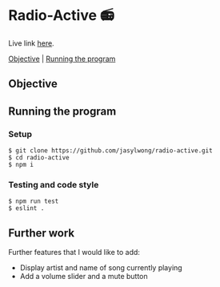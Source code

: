 # Radio-Active 📻

Live link [here](https://jasylwong.github.io/radio-active/).

[Objective](#Objective) | [Running the program](#running_the_program)

## Objective


## <a name="running_the_program">Running the program</a>

### Setup
```
$ git clone https://github.com/jasylwong/radio-active.git
$ cd radio-active
$ npm i
```

### Testing and code style
```
$ npm run test
$ eslint .
```

## <a name="Further work">Further work</a>

Further features that I would like to add:
- Display artist and name of song currently playing
- Add a volume slider and a mute button
